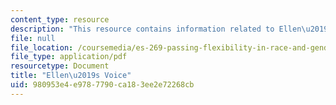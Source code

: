 ```yaml
---
content_type: resource
description: "This resource contains information related to Ellen\u2019s Voice."
file: null
file_location: /coursemedia/es-269-passing-flexibility-in-race-and-gender-spring-2009/980953e4e9787790ca183ee2e72268cb_MITES_269S09_lec3_Class3.pdf
file_type: application/pdf
resourcetype: Document
title: "Ellen\u2019s Voice"
uid: 980953e4-e978-7790-ca18-3ee2e72268cb
---
```

